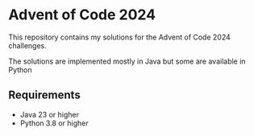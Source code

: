 # Advent of Code 2024

This repository contains my solutions for the Advent of Code 2024 challenges.

The solutions are implemented mostly in Java but some are available in Python

## Requirements

- Java 23 or higher
- Python 3.8 or higher